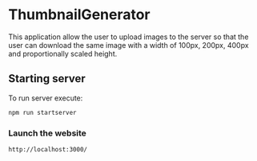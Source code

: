 # ThumbnailGenerator
This application allow the user to upload images
to the server so that the user can download the 
same image with a width of 100px, 200px, 400px 
and proportionally scaled height.
## Starting server
To run server execute:
```sh
npm run startserver
```
### Launch the website
```html
http://localhost:3000/
```

